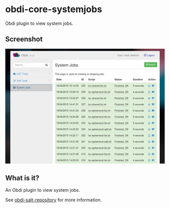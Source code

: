 # obdi-core-systemjobs
Obdi plugin to view system jobs.

## Screenshot

![](images/System_Jobs.png?raw=true)

## What is it?

An Obdi plugin to view system jobs.

See [obdi-salt-repository](https://github.com/mclarkson/obdi-salt-repository)
for more information.